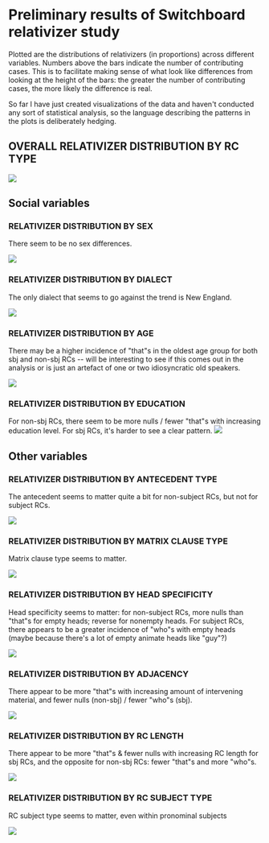 # Preliminary results of Switchboard relativizer study

Plotted are the distributions of relativizers (in proportions) across different variables. Numbers above the bars indicate the number of contributing cases. This is to facilitate making sense of what look like differences from looking at the height of the bars: the greater the number of contributing cases, the more likely the difference is real. 

So far I have just created visualizations of the data and haven't conducted any sort of statistical analysis, so the language describing the patterns in the plots is deliberately hedging.

## OVERALL RELATIVIZER DISTRIBUTION BY RC TYPE

![](/graphs/relativizer_distribution_byrctype.jpg)

## Social variables


### RELATIVIZER DISTRIBUTION BY SEX

There seem to be no sex differences.

![](/graphs/relativizer_distribution_byrctype_bysex.jpg)

### RELATIVIZER DISTRIBUTION BY DIALECT
 
The only dialect that seems to go against the trend is New England.

![](/graphs/relativizer_distribution_byrctype_bydialect.jpg)

### RELATIVIZER DISTRIBUTION BY AGE

There may be a higher incidence of "that"s  in the oldest age group for both sbj and non-sbj RCs -- will be interesting to see if this comes out in the analysis or is just an artefact of one or two idiosyncratic old speakers.

![](/graphs/relativizer_distribution_byrctype_byage.jpg)

### RELATIVIZER DISTRIBUTION BY EDUCATION

For non-sbj RCs, there seem to be more nulls / fewer "that"s with increasing education level. For sbj RCs, it's harder to see a clear pattern.
![](/graphs/relativizer_distribution_byrctype_byeducation.jpg)

## Other variables

### RELATIVIZER DISTRIBUTION BY ANTECEDENT TYPE

The antecedent seems to matter quite a bit for non-subject RCs, but not for subject RCs.

![](/graphs/relativizer_distribution_byrctype_byantecedent.jpg)

### RELATIVIZER DISTRIBUTION BY MATRIX CLAUSE TYPE

Matrix clause type seems to matter.

![](/graphs/relativizer_distribution_byrctype_bymatrixclause.jpg)

### RELATIVIZER DISTRIBUTION BY HEAD SPECIFICITY

Head specificity seems to matter: for non-subject RCs, more nulls than "that"s for empty heads; reverse for nonempty heads. For subject RCs, there appears to be a greater incidence of "who"s with empty heads (maybe because there's a lot of empty animate heads like "guy"?)

![](/graphs/relativizer_distribution_byrctype_byheadspecificity.jpg)

### RELATIVIZER DISTRIBUTION BY ADJACENCY

There appear to be more "that"s with increasing amount of intervening material, and fewer nulls (non-sbj) / fewer "who"s (sbj).

![](/graphs/relativizer_distribution_byrctype_byadjacency.jpg)

### RELATIVIZER DISTRIBUTION BY RC LENGTH

There appear to be more "that"s & fewer nulls with increasing RC length for sbj RCs, and the opposite for non-sbj RCs: fewer "that"s and more "who"s.

![](/graphs/relativizer_distribution_byrctype_byrclength.jpg)

### RELATIVIZER DISTRIBUTION BY RC SUBJECT TYPE

RC subject type seems to matter, even within pronominal subjects

![](/graphs/relativizer_distribution_byrctype_byrcsubjtype.jpg)




